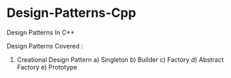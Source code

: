# Design-Patterns-Cpp
Design Patterns In C++

Design Patterns Covered : 
1) Creational Design Pattern 
a) Singleton
b) Builder
c) Factory
d) Abstract Factory 
e) Prototype
